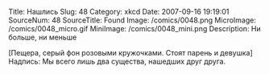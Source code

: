 Title: Нашлись 
Slug: 48 
Category: xkcd 
Date: 2007-09-16 19:19:01 
SourceNum: 48 
SourceTitle: Found 
Image: /comics/0048.png 
MicroImage: /comics/0048_micro.gif 
MiniImage: /comics/0048_mini.png 
Description: Ни больше, ни меньше 

[Пещера, серый фон розовыми кружочками. Стоят парень и девушка]
Надпись: Мы всего лишь два существа, нашедших друг друга.